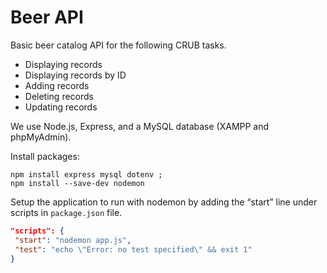 # Beer API

Basic beer catalog API for the following CRUB tasks.

- Displaying records
- Displaying records by ID
- Adding records
- Deleting records
- Updating records

We use Node.js, Express, and a MySQL database (XAMPP and phpMyAdmin).

Install packages:

```shell
npm install express mysql dotenv ; 
npm install --save-dev nodemon
```

Setup the application to run with nodemon by adding the “start” line under scripts in `package.json` file.

```json
"scripts": {
 "start": "nodemon app.js",
 "test": "echo \"Error: no test specified\" && exit 1"
}
```
